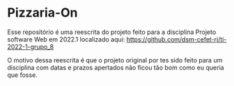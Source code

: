 # Pizzaria-On

Esse repositório é uma reescrita do projeto feito para a disciplina Projeto software Web em 2022.1 localizado aqui: https://github.com/dsm-cefet-rj/ti-2022-1-grupo_8

O motivo dessa reescrita é que o projeto original por tes sido feito para um disciplina com datas e prazos apertados não ficou tão bom como eu queria que fosse.
